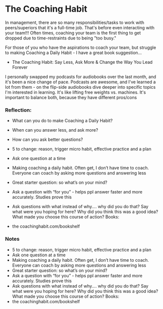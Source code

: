 # The Coaching Habit

In management, there are so many responsibilities/tasks to work with peers/superiors that it's a full-time job. That's before even interacting with your team!!! Often times, coaching your team is the first thing to get dropped due to time-restraints due to being "too busy."

For those of you who have the aspirations to coach your team, but struggle to making Coaching a Daily Habit - I have a great book suggestion...
- The Coaching Habit: Say Less, Ask More & Change the Way You Lead Forever

I personally swapped my podcasts for audiobooks over the last month, and it's been a nice change of pace. Podcasts are awesome, and I've learned a lot from them - on the flip-side audiobooks dive deeper into specific topics I'm interested in learning. It's like lifting free weights vs. machines. It's important to balance both, because they have different pros/cons

### Reflection:
- What can you do to make Coaching a Daily Habit?
- When can you answer less, and ask more?
- How can you ask better questions?


- 5 to change: reason, trigger micro habit, effective practice and a plan
- Ask one question at a time
- Making coaching a daily habit. Often get, I don’t have time to coach. Everyone can coach by asking more questions and answering less
- Great starter question: so what’s on your mind?
- Ask a question with “for you” - helps ppl answer faster and more accurately. Studies prove this
- Ask questions with what instead of why.... why did you do that? Say what were you hoping for here?  Why did you think this was a good idea? What made you choose this course of action?
Books:
- the coachinghabit.com/bookshelf



### Notes 
- 5 to change: reason, trigger micro habit, effective practice and a plan
- Ask one question at a time
- Making coaching a daily habit. Often get, I don’t have time to coach. Everyone can coach by asking more questions and answering less
- Great starter question: so what’s on your mind?
- Ask a question with “for you” - helps ppl answer faster and more accurately. Studies prove this
- Ask questions with what instead of why.... why did you do that? Say what were you hoping for here?  Why did you think this was a good idea? What made you choose this course of action?
Books:
- the coachinghabit.com/bookshelf
